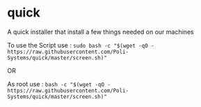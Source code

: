 # quick
A quick installer that install a few things needed on our machines

To use the Script use :
`sudo bash -c "$(wget -qO - https://raw.githubusercontent.com/Poli-Systems/quick/master/screen.sh)"`

OR

As root use :
`bash -c "$(wget -qO - https://raw.githubusercontent.com/Poli-Systems/quick/master/screen.sh)"`
